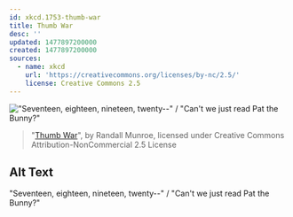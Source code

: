 ```yaml
---
id: xkcd.1753-thumb-war
title: Thumb War
desc: ''
updated: 1477897200000
created: 1477897200000
sources:
  - name: xkcd
    url: 'https://creativecommons.org/licenses/by-nc/2.5/'
    license: Creative Commons 2.5
---
```

!["Seventeen, eighteen, nineteen, twenty--" / "Can't we just read Pat the Bunny?"](https://imgs.xkcd.com/comics/thumb_war.png)
> "[Thumb War](https://xkcd.com/1753/)", by Randall Munroe, licensed under Creative Commons Attribution-NonCommercial 2.5 License

## Alt Text
"Seventeen, eighteen, nineteen, twenty--" / "Can't we just read Pat the Bunny?"
